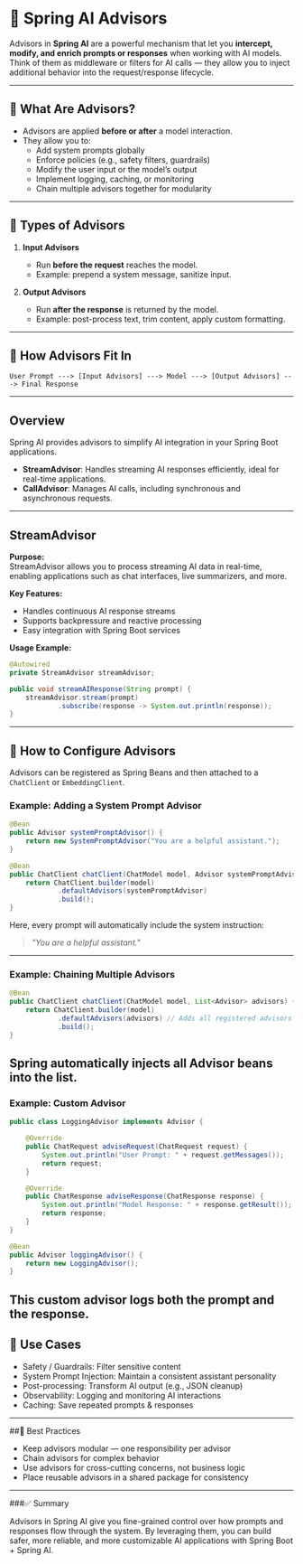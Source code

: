 # 🌱 Spring AI Advisors

Advisors in **Spring AI** are a powerful mechanism that let you **intercept, modify, and enrich prompts or responses** when working with AI models.  
Think of them as middleware or filters for AI calls — they allow you to inject additional behavior into the request/response lifecycle.

---

## 🔹 What Are Advisors?

* Advisors are applied **before or after** a model interaction.
* They allow you to:
    * Add system prompts globally
    * Enforce policies (e.g., safety filters, guardrails)
    * Modify the user input or the model’s output
    * Implement logging, caching, or monitoring
    * Chain multiple advisors together for modularity

---

## 🔹 Types of Advisors

1. **Input Advisors**
    * Run **before the request** reaches the model.
    * Example: prepend a system message, sanitize input.

2. **Output Advisors**
    * Run **after the response** is returned by the model.
    * Example: post-process text, trim content, apply custom formatting.

---

## 🔹 How Advisors Fit In

```text
User Prompt ---> [Input Advisors] ---> Model ---> [Output Advisors] ---> Final Response
```

---

## Overview

Spring AI provides advisors to simplify AI integration in your Spring Boot applications.

- **StreamAdvisor**: Handles streaming AI responses efficiently, ideal for real-time applications.
- **CallAdvisor**: Manages AI calls, including synchronous and asynchronous requests.

---

## StreamAdvisor

**Purpose:**  
StreamAdvisor allows you to process streaming AI data in real-time, enabling applications such as chat interfaces, live summarizers, and more.

**Key Features:**
- Handles continuous AI response streams
- Supports backpressure and reactive processing
- Easy integration with Spring Boot services

**Usage Example:**

```java
@Autowired
private StreamAdvisor streamAdvisor;

public void streamAIResponse(String prompt) {
    streamAdvisor.stream(prompt)
            .subscribe(response -> System.out.println(response));
}
```

---

## 🔹 How to Configure Advisors

Advisors can be registered as Spring Beans and then attached to a `ChatClient` or `EmbeddingClient`.

### Example: Adding a System Prompt Advisor

```java
@Bean
public Advisor systemPromptAdvisor() {
    return new SystemPromptAdvisor("You are a helpful assistant.");
}

@Bean
public ChatClient chatClient(ChatModel model, Advisor systemPromptAdvisor) {
    return ChatClient.builder(model)
            .defaultAdvisors(systemPromptAdvisor)
            .build();
}
```
Here, every prompt will automatically include the system instruction:
> *"You are a helpful assistant."*

---

### Example: Chaining Multiple Advisors

```java
@Bean
public ChatClient chatClient(ChatModel model, List<Advisor> advisors) {
    return ChatClient.builder(model)
            .defaultAdvisors(advisors) // Adds all registered advisors
            .build();
}

```

Spring automatically injects all Advisor beans into the list.
---

### Example: Custom Advisor

```java
public class LoggingAdvisor implements Advisor {

    @Override
    public ChatRequest adviseRequest(ChatRequest request) {
        System.out.println("User Prompt: " + request.getMessages());
        return request;
    }

    @Override
    public ChatResponse adviseResponse(ChatResponse response) {
        System.out.println("Model Response: " + response.getResult());
        return response;
    }
}

@Bean
public Advisor loggingAdvisor() {
    return new LoggingAdvisor();
}

```

This custom advisor logs both the prompt and the response.
---


## 🔹 Use Cases
- Safety / Guardrails: Filter sensitive content
- System Prompt Injection: Maintain a consistent assistant personality
- Post-processing: Transform AI output (e.g., JSON cleanup)
- Observability: Logging and monitoring AI interactions
- Caching: Save repeated prompts & responses

---

##🔹 Best Practices
- Keep advisors modular — one responsibility per advisor
- Chain advisors for complex behavior
- Use advisors for cross-cutting concerns, not business logic
- Place reusable advisors in a shared package for consistency

---



###✅ Summary

Advisors in Spring AI give you fine-grained control over how prompts and responses flow through the system. By leveraging them, you can build safer, more reliable, and more customizable AI applications with Spring Boot + Spring AI.



